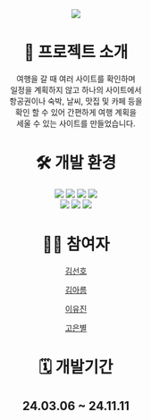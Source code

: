 <div align = "center"><img src="https://capsule-render.vercel.app/api?type=venom&height=300&color=gradient&text=YUHAN%20%20TRIP&reversal=false&textBg=false&fontColor=000&fontAlign=50&descAlign=50"/><div>
<div align = "center">
  <h1>🛫 프로젝트 소개</h1>
  여행을 갈 때 여러 사이트를 확인하며<br> 
  일정을 계획하지 않고 하나의 사이트에서 <br>
  항공권이나 숙박, 날씨, 맛집 및 카페 등을 <br>
  확인 할 수 있어 간편하게 여행 계획을 <br> 
  세울 수 있는 사이트를 만들었습니다.
</div> 
<div align = "center">
  <h1>🛠 개발 환경</h1>
</div> 
<div align = "center">
  <img src="https://img.shields.io/badge/svelte-FF3E00?style=flat&logo=svelte&logoColor=white"/>
  <img src="https://img.shields.io/badge/html5-E34F26?style=flat&logo=html5&logoColor=white"/>
  <img src="https://img.shields.io/badge/css3-1572B6?style=flat&logo=css3&logoColor=white"/>
  <img src="https://img.shields.io/badge/javascript-F7DF1E?style=flat&logo=javascript&logoColor=white"/>
 </div>
<div align="center"> 
  <img src="https://img.shields.io/badge/springboot-6DB33F?style=flat&logo=springboot&logoColor=white"/>
  <img src="https://img.shields.io/badge/nodedotjs-5FA04E?style=flat&logo=nodedotjs&logoColor=white"/>
  <img src="https://img.shields.io/badge/json-000000?style=flat&logo=json&logoColor=white"/>
</div>
<div align = "center">
  <h1>👩‍🎓 참여자</h1>

  [김선호](https://github.com/snuny2)

  
  [김아름](https://github.com/Rumyyyyy)

  
  [이유진](https://github.com/reasonj11)


  [고은별](https://github.com/ooenbbu)
</div>

<div align = "center">
  <h1> 🗓️ 개발기간</h1>
  <h2>24.03.06 ~ 24.11.11</h2>
</div>
